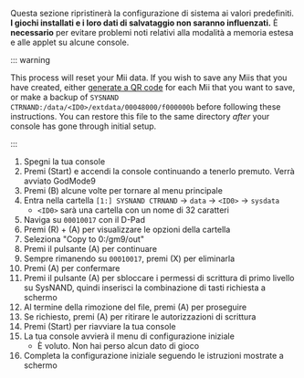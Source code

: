 Questa sezione ripristinerà la configurazione di sistema ai valori predefiniti. **I giochi installati e i loro dati di salvataggio non saranno influenzati.** È **necessario** per evitare problemi noti relativi alla modalità a memoria estesa e alle applet su alcune console.

::: warning

This process will reset your Mii data. If you wish to save any Miis that you have created, either [generate a QR code](https://en-americas-support.nintendo.com/app/answers/detail/a_id/298/~/how-to-generate-a-qr-code%E2%84%A2-for-a-mii) for each Mii that you want to save, or make a backup of `SYSNAND CTRNAND:/data/<ID0>/extdata/00048000/f000000b` before following these instructions. You can restore this file to the same directory _after_ your console has gone through initial setup.

:::

1. Spegni la tua console
2. Premi (Start) e accendi la console continuando a tenerlo premuto. Verrà avviato GodMode9
3. Premi (B) alcune volte per tornare al menu principale
4. Entra nella cartella `[1:] SYSNAND CTRNAND` -> `data` -> `<ID0>` -> `sysdata`
    - `<ID0>` sarà una cartella con un nome di 32 caratteri
5. Naviga su `00010017` con il D-Pad
6. Premi (R) + (A) per visualizzare le opzioni della cartella
7. Seleziona "Copy to 0:/gm9/out"
8. Premi il pulsante (A) per continuare
9. Sempre rimanendo su `00010017`, premi (X) per eliminarla
10. Premi (A) per confermare
11. Premi il pulsante (A) per sbloccare i permessi di scrittura di primo livello su SysNAND, quindi inserisci la combinazione di tasti richiesta a schermo
12. Al termine della rimozione del file, premi (A) per proseguire
13. Se richiesto, premi (A) per ritirare le autorizzazioni di scrittura
14. Premi (Start) per riavviare la tua console
15. La tua console avvierà il menu di configurazione iniziale
    - È voluto. Non hai perso alcun dato di gioco
16. Completa la configurazione iniziale seguendo le istruzioni mostrate a schermo
